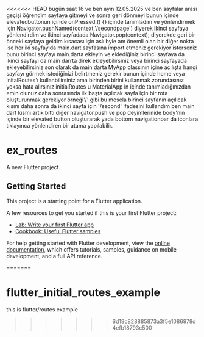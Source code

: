 <<<<<<< HEAD
bugün saat 16 ve ben ayın 12.05.2025
ve ben sayfalar arası geçişi öğrendim sayfaya gitmeyi ve sonra geri dönmeyi
bunun içinde elevatedbuttonun içinde onPressed:() {} içinde tanımladım ve yönlendirmek için Navigator.pushNamed(context,'/secondpage') diyerek ikinci sayfaya yönlendirdim ve ikinci sayfadada Navigator.pop(context); diyerekde geri bir önceki sayfaya geldim kısacası işin aslı byle am önemli olan bir diğer nokta ise her iki sayfayıda main.dart sayfasına import etmeniz gerekiyor isterseniz bunu birinci sayfayı main.darta ekleyin ve eklediğiniz birinci sayfaya da ikinci sayfayı da main darrta direk ekleyebilirsiniz veya birinci sayfayada ekleyebilirsiniz
son olarak da main darta MyApp classının içine açılışta hangi sayfayı görmek istediğinizi  belirtmeniz gerekir bunun içinde home veya initalRoutes'ı kullanbilirsiniz
ama birinden birini kullanmak zorundasınız yoksa hata alırsınız initialRoutes u MaterialApp in içinde tanımladığınızdan emin olunuz daha sonrasında ilk başta açılıcak sayfa için  bir rota oluşturunmak gerekiyor örneği'/' gibi bu mesela birinci sayfanın açılıcak kısmı daha sonra da ikinci sayfa için '/second' ifadesini kullandım ben main dart kısmı artık bitti diğer navigator.push ve pop deyimlerinide body'nin içinde bir elevated button oluşturarak yada bottom navigationbar da iconlara tıklayınca yönlendiren bir atama yapılabilir.

# ex_routes

A new Flutter project.

## Getting Started

This project is a starting point for a Flutter application.

A few resources to get you started if this is your first Flutter project:

- [Lab: Write your first Flutter app](https://docs.flutter.dev/get-started/codelab)
- [Cookbook: Useful Flutter samples](https://docs.flutter.dev/cookbook)

For help getting started with Flutter development, view the
[online documentation](https://docs.flutter.dev/), which offers tutorials,
samples, guidance on mobile development, and a full API reference.
 
=======
# flutter_initial_routes_example
this is flutter/routes example
>>>>>>> 6d19c828885873a3f5e1086978d4efb18793c500
